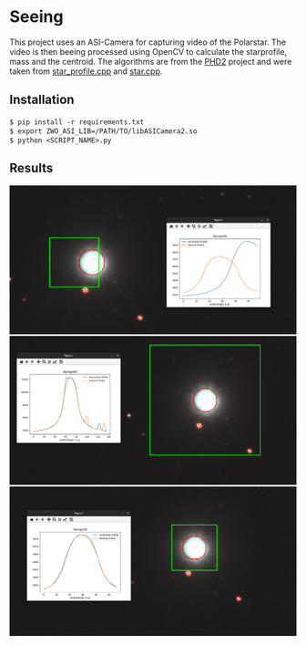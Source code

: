 # Seeing
This project uses an ASI-Camera for capturing video of the Polarstar. The video is then beeing processed using OpenCV to calculate the starprofile, mass and the centroid. The algorithms are from the [PHD2](https://github.com/OpenPHDGuiding/phd2) project and were taken from [star_profile.cpp](https://github.com/OpenPHDGuiding/phd2/blob/master/star_profile.cpp) and [star.cpp](https://github.com/OpenPHDGuiding/phd2/blob/master/star.cpp).

## Installation
```
$ pip install -r requirements.txt
$ export ZWO_ASI_LIB=/PATH/TO/libASICamera2.so
$ python <SCRIPT_NAME>.py
```

## Results
![image](screenshots/Screenshot%20from%202022-06-27%2012-00-44.png)
![image](screenshots/Screenshot%20from%202022-06-27%2012-01-30.png)
![image](screenshots/Screenshot%20from%202022-06-27%2012-02-30.png)
